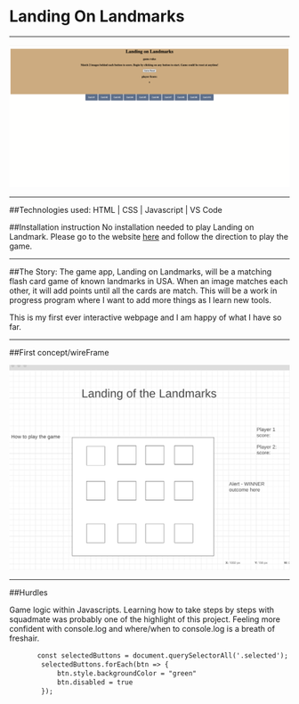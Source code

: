 # Landing On Landmarks
------
![](LandingonLandmark.png)

------

##Technologies used:
HTML | CSS | Javascript | VS Code


##Installation instruction
No installation needed to play Landing on Landmark.  Please go to the website [here](https://oumsamon.github.io/Landing-on-LandMarks/) and follow the direction to play the game.

-----
##The Story:
The game app, Landing on Landmarks, will be a matching flash card game of known landmarks in USA. When an image matches each other, it will add points until all the cards are match.  This will be a work in progress program where I want to add more things as I learn new tools.

This is my first ever interactive webpage and I am happy of what I have so far.  

-----

##First concept/wireFrame

![](wireframe.png)

-----
##Hurdles

Game logic within Javascripts.  Learning how to take steps by steps with squadmate was probably one of the highlight of this project.  Feeling more confident with console.log and where/when to console.log is a breath of freshair.

```
       const selectedButtons = document.querySelectorAll('.selected');
        selectedButtons.forEach(btn => {
            btn.style.backgroundColor = "green"
            btn.disabled = true
        });
        
```
